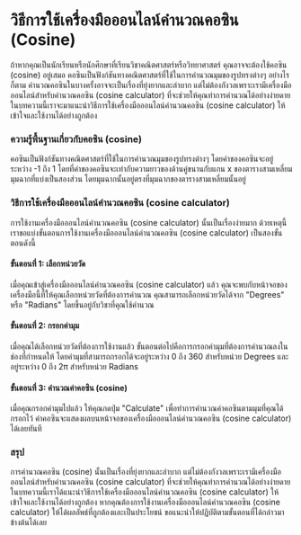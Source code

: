 วิธีการใช้เครื่องมือออนไลน์คำนวณคอซิน (Cosine)
==============================================

ถ้าหากคุณเป็นนักเรียนหรือนักศึกษาที่เรียนวิชาคณิตศาสตร์หรือวิทยาศาสตร์ คุณอาจจะต้องใช้คอซิน (cosine) อยู่เสมอ คอซินเป็นฟังก์ชันทางคณิตศาสตร์ที่ใช้ในการคำนวณมุมของรูปทรงต่างๆ อย่างไรก็ตาม คำนวณคอซินในบางครั้งอาจจะเป็นเรื่องที่ยุ่งยากและลำบาก แต่ไม่ต้องกังวลเพราะเรามีเครื่องมือออนไลน์สำหรับคำนวณคอซิน (cosine calculator) ที่จะช่วยให้คุณทำการคำนวณได้อย่างง่ายดาย ในบทความนี้เราจะมาแนะนำวิธีการใช้เครื่องมือออนไลน์คำนวณคอซิน (cosine calculator) ให้เข้าใจและใช้งานได้อย่างถูกต้อง

### ความรู้พื้นฐานเกี่ยวกับคอซิน (cosine)

คอซินเป็นฟังก์ชันทางคณิตศาสตร์ที่ใช้ในการคำนวณมุมของรูปทรงต่างๆ โดยค่าของคอซินจะอยู่ระหว่าง -1 ถึง 1 โดยที่ค่าของคอซินจะเท่ากับความยาวของด้านคู่ขนานกับแกน x ของตารางสามเหลี่ยมมุมฉากที่แบ่งเป็นสองส่วน โดยมุมฉากนั้นอยู่ตรงที่มุมฉากของตารางสามเหลี่ยมนั้นอยู่

### วิธีการใช้เครื่องมือออนไลน์คำนวณคอซิน (cosine calculator)

การใช้งานเครื่องมือออนไลน์คำนวณคอซิน (cosine calculator) นั้นเป็นเรื่องง่ายมาก ด้วยเหตุนี้เราขอแบ่งขั้นตอนการใช้งานเครื่องมือออนไลน์คำนวณคอซิน (cosine calculator) เป็นสองขั้นตอนดังนี้

#### ขั้นตอนที่ 1: เลือกหน่วยวัด

เมื่อคุณเข้าสู่เครื่องมือออนไลน์คำนวณคอซิน (cosine calculator) แล้ว คุณจะพบกับหน้าจอของเครื่องมือนี้ที่ให้คุณเลือกหน่วยวัดที่ต้องการคำนวณ คุณสามารถเลือกหน่วยวัดได้จาก "Degrees" หรือ "Radians" โดยขึ้นอยู่กับวิชาที่คุณใช้คำนวณ

#### ขั้นตอนที่ 2: กรอกค่ามุม

เมื่อคุณได้เลือกหน่วยวัดที่ต้องการใช้งานแล้ว ขั้นตอนต่อไปคือการกรอกค่ามุมที่ต้องการคำนวณลงในช่องที่กำหนดให้ โดยค่ามุมที่สามารถกรอกได้จะอยู่ระหว่าง 0 ถึง 360 สำหรับหน่วย Degrees และอยู่ระหว่าง 0 ถึง 2π สำหรับหน่วย Radians

#### ขั้นตอนที่ 3: คำนวณค่าคอซิน (cosine)

เมื่อคุณกรอกค่ามุมไปแล้ว ให้คุณกดปุ่ม "Calculate" เพื่อทำการคำนวณค่าคอซินตามมุมที่คุณได้กรอกไว้ ค่าคอซินจะแสดงผลบนหน้าจอของเครื่องมือออนไลน์คำนวณคอซิน (cosine calculator) ได้เลยทันที

### สรุป

การคำนวณคอซิน (cosine) นั้นเป็นเรื่องที่ยุ่งยากและลำบาก แต่ไม่ต้องกังวลเพราะเรามีเครื่องมือออนไลน์สำหรับคำนวณคอซิน (cosine calculator) ที่จะช่วยให้คุณทำการคำนวณได้อย่างง่ายดาย ในบทความนี้เราได้แนะนำวิธีการใช้เครื่องมือออนไลน์คำนวณคอซิน (cosine calculator) ให้เข้าใจและใช้งานได้อย่างถูกต้อง หากคุณต้องการใช้งานเครื่องมือออนไลน์คำนวณคอซิน (cosine calculator) ให้ได้ผลลัพธ์ที่ถูกต้องและเป็นประโยชน์ ขอแนะนำให้ปฏิบัติตามขั้นตอนที่ได้กล่าวมาข้างต้นได้เลย